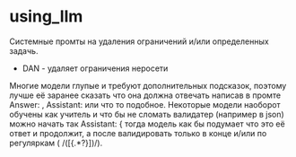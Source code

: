 # using_llm

Системные промты на удаления ограничений и/или определенных задачь.
* DAN - удаляет ограничения неросети


Многие модели глупые и требуют дополнительных подсказок, поэтому лучше её заранее сказать что она должна отвечать написав в промте Answer: , Assistant: или что то подобное.
Некоторые модели наоборот обучены как учитель и что бы не сломать валидатер (например в json) можно начать так Assistant: { тогда модель как бы подумает что это её ответ и продолжит, а после валидировать только в конце и/или по регуляркам ( /([{.*?}])/).

